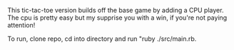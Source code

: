  This tic-tac-toe version builds off the base game by adding a CPU player. <br />
 The cpu is pretty easy but my supprise you with a win, if you're not paying attention!
<br />
 
To run, clone repo, cd into directory and run "ruby ./src/main.rb.
